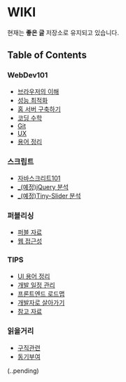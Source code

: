 # WIKI

현재는 **좋은 글** 저장소로 유지되고 있습니다.

## Table of Contents

### WebDev101

- [브라우저의 이해](docs/resource/Web/How-Browser-Work.md)
- [성능 최적화](docs/resource/Web/Performance-Optimization.md)
- [홈 서버 구축하기](docs/resource/Web/Home-Server.md)
- [코딩 수학](docs/resource/Web/Coding-Math.md)
- [Git](docs/resource/Web/Git.md)
- [UX](docs/resource/Web/UX.md)
- [용어 정리](docs/resource/Web/Term.md)

### 스크립트

- [자바스크리트101](docs/resource/Script/JavaScript101.md)
- [\_(예정)jQuery 분석](docs/resource/Script/Dive-into-jQuery.md)
- [\_(예정)Tiny-Slider 분석](docs/resource/Script/Tiny-Slider.md)

### 퍼블리싱

- [퍼블 자료](docs/resource/Publishing/Reference.md)
- [웹 접근성](docs/resource/Publishing/Web-Content-Accessibility-Guidelines.md)

### TIPS

- [UI 용어 정리](docs/resource/Tips/Definition-UI-Words.md)
- [개발 일정 관리](docs/resource/Tips/Dev-Task-Management.md)
- [프론트엔드 로드맵](docs/resource/Tips/Front-End-Road-Map.md)
- [개발자로 살아가기](docs/resource/Tips/Developer-Behaviour.md)
- [참고 자료](docs/resource/Tips/References.md)

### 읽을거리

- [구직관련](docs/resource/Reading/Job.md)
- [동기부여](docs/resource/Reading/Motivation.md)

(..pending)

